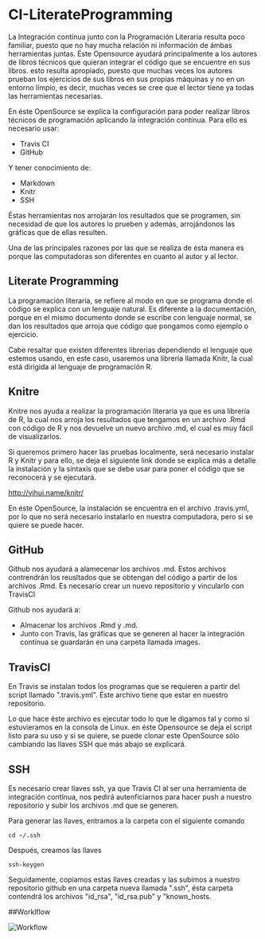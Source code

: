 # CI-LiterateProgramming
La Integración contínua junto con la Programación Literaria resulta poco familiar, puesto que no hay mucha relación ni información de ámbas herramientas juntas. Éste Opensource ayudará principalmente a los autores de libros técnicos que quieran integrar el código que se encuentre en sus libros. esto resulta apropiado, puesto que muchas veces los autores prueban los ejercicios de sus libros en sus propias máquinas y no en un entorno límpio, es decir, muchas veces se cree que el lector tiene ya todas las herramientas necesarias.

En éste OpenSource se explica la configuración para poder realizar libros técnicos de programación aplicando la integración contínua. Para ello es necesario usar:

* Travis CI
* GitHub

Y tener conocimiento de:

* Markdown
* Knitr
* SSH

Éstas herramientas nos arrojarán los resultados que se programen, sin necesidad de que los autores lo prueben y además, arrojándonos las gráficas que de ellas resulten.

Una de las principales razones por las que se realiza de ésta manera es porque las computadoras son diferentes en cuanto al autor y al lector.


## Literate Programming
La programación literaria, se refiere al modo en que se programa donde el código se explica con un lenguaje natural. Es diferente a la documentación, porque en el mismo documento donde se escribe con lenguaje normal, se dan los resultados que arroja que código que pongamos como ejemplo o ejercicio.

Cabe resaltar que existen diferentes librerias dependiendo el lenguaje que estemos usando, en este caso, usaremos una librería llamada Knitr, la cual está dirigida al lenguaje de programación R.


## Knitre 
Knitre nos ayuda a realizar la programación literaria ya que es una librería de R, la cual nos arroja los resultados que tengamos en un archivo .Rmd con código de R y nos devuelve un nuevo archivo .md, el cual es muy fácil de visualizarlos.

Si queremos primero hacer las pruebas localmente, será necesario instalar R y Knitr y para ello, se deja el siguiente link donde se explica más a detalle la instalación y la sintaxis que se debe usar para poner el código que se reconocerá y se ejecutará.

http://yihui.name/knitr/

En éste OpenSource, la instalación se encuentra en el archivo .travis.yml, por lo que no será necesario instalarlo en nuestra computadora, pero si se quiere se puede hacer.


## GitHub
Github nos ayudará a alamecenar los archivos .md. Estos archivos contrendrán los reusltados que se obtengan del código a partir de los archivos .Rmd. Es necesario crear un nuevo repositorio y vincularlo con TravisCI

Github nos ayudará a:

 - Almacenar los archivos .Rmd y .md.
 - Junto con Travis, las gráficas que se generen al hacer la integración contínua se guardarán en una carpeta llamada images. 


## TravisCI
En Travis se instalan todos los programas que se requieren a partir del script llamado ".travis.yml". Éste archivo tiene que estar en nuestro repositorio.

Lo que hace éste archivo es ejecutar todo lo que le digamos tal y como si estuvieramos en la consola de Linux. en éste Opensource se deja el script listo para su uso y si se quiere, se puede clonar este OpenSource sólo cambiando las llaves SSH que más abajo se explicará.


## SSH
Es necesario crear llaves ssh, ya que Travis CI al ser una herramienta de integración contínua, nos pedirá autenficiarnos para hacer push a nuestro repositorio y subir los archivos .md que se generen.

Para generar las llaves, entramos a la carpeta con el siguiente comando

	cd ~/.ssh

Después, creamos las llaves

	ssh-keygen

Seguidamente, copiamos estas llaves creadas y las subimos a nuestro repositorio github en una carpeta nueva llamada ".ssh", ésta carpeta contendrá los archivos "id_rsa", "id_rsa.pub" y "known_hosts.

##Worklflow

![Workflow](https://github.com/Wowip/Pruebaopen/blob/master/Subir.png)



